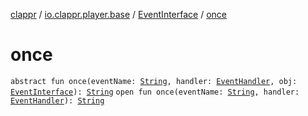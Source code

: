 [clappr](../../index.md) / [io.clappr.player.base](../index.md) / [EventInterface](index.md) / [once](./once.md)

# once

`abstract fun once(eventName: `[`String`](https://kotlinlang.org/api/latest/jvm/stdlib/kotlin/-string/index.html)`, handler: `[`EventHandler`](../-event-handler.md)`, obj: `[`EventInterface`](index.md)`): `[`String`](https://kotlinlang.org/api/latest/jvm/stdlib/kotlin/-string/index.html)
`open fun once(eventName: `[`String`](https://kotlinlang.org/api/latest/jvm/stdlib/kotlin/-string/index.html)`, handler: `[`EventHandler`](../-event-handler.md)`): `[`String`](https://kotlinlang.org/api/latest/jvm/stdlib/kotlin/-string/index.html)